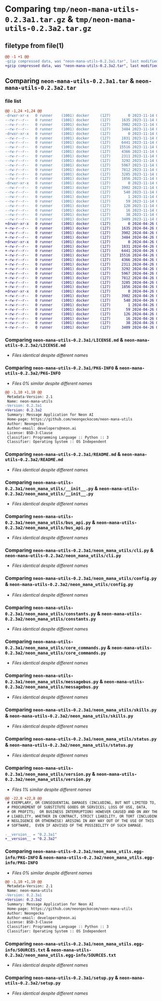 # Comparing `tmp/neon-mana-utils-0.2.3a1.tar.gz` & `tmp/neon-mana-utils-0.2.3a2.tar.gz`

## filetype from file(1)

```diff
@@ -1 +1 @@
-gzip compressed data, was "neon-mana-utils-0.2.3a1.tar", last modified: Tue Nov 14 02:46:30 2023, max compression
+gzip compressed data, was "neon-mana-utils-0.2.3a2.tar", last modified: Fri Apr 26 01:38:11 2024, max compression
```

## Comparing `neon-mana-utils-0.2.3a1.tar` & `neon-mana-utils-0.2.3a2.tar`

### file list

```diff
@@ -1,24 +1,24 @@
-drwxr-xr-x   0 runner    (1001) docker     (127)        0 2023-11-14 02:46:30.529140 neon-mana-utils-0.2.3a1/
--rw-r--r--   0 runner    (1001) docker     (127)     1635 2023-11-14 02:46:25.000000 neon-mana-utils-0.2.3a1/LICENSE.md
--rw-r--r--   0 runner    (1001) docker     (127)     3902 2023-11-14 02:46:30.525140 neon-mana-utils-0.2.3a1/PKG-INFO
--rw-r--r--   0 runner    (1001) docker     (127)     3484 2023-11-14 02:46:25.000000 neon-mana-utils-0.2.3a1/README.md
-drwxr-xr-x   0 runner    (1001) docker     (127)        0 2023-11-14 02:46:30.525140 neon-mana-utils-0.2.3a1/neon_mana_utils/
--rw-r--r--   0 runner    (1001) docker     (127)     1831 2023-11-14 02:46:25.000000 neon-mana-utils-0.2.3a1/neon_mana_utils/__init__.py
--rw-r--r--   0 runner    (1001) docker     (127)     6441 2023-11-14 02:46:25.000000 neon-mana-utils-0.2.3a1/neon_mana_utils/bus_api.py
--rw-r--r--   0 runner    (1001) docker     (127)    15516 2023-11-14 02:46:25.000000 neon-mana-utils-0.2.3a1/neon_mana_utils/cli.py
--rw-r--r--   0 runner    (1001) docker     (127)     4366 2023-11-14 02:46:25.000000 neon-mana-utils-0.2.3a1/neon_mana_utils/config.py
--rw-r--r--   0 runner    (1001) docker     (127)     2311 2023-11-14 02:46:25.000000 neon-mana-utils-0.2.3a1/neon_mana_utils/constants.py
--rw-r--r--   0 runner    (1001) docker     (127)     3292 2023-11-14 02:46:25.000000 neon-mana-utils-0.2.3a1/neon_mana_utils/core_commands.py
--rw-r--r--   0 runner    (1001) docker     (127)     5967 2023-11-14 02:46:25.000000 neon-mana-utils-0.2.3a1/neon_mana_utils/messagebus.py
--rw-r--r--   0 runner    (1001) docker     (127)     7812 2023-11-14 02:46:25.000000 neon-mana-utils-0.2.3a1/neon_mana_utils/skills.py
--rw-r--r--   0 runner    (1001) docker     (127)     3285 2023-11-14 02:46:25.000000 neon-mana-utils-0.2.3a1/neon_mana_utils/status.py
--rw-r--r--   0 runner    (1001) docker     (127)     1856 2023-11-14 02:46:25.000000 neon-mana-utils-0.2.3a1/neon_mana_utils/version.py
-drwxr-xr-x   0 runner    (1001) docker     (127)        0 2023-11-14 02:46:30.525140 neon-mana-utils-0.2.3a1/neon_mana_utils.egg-info/
--rw-r--r--   0 runner    (1001) docker     (127)     3902 2023-11-14 02:46:30.000000 neon-mana-utils-0.2.3a1/neon_mana_utils.egg-info/PKG-INFO
--rw-r--r--   0 runner    (1001) docker     (127)      540 2023-11-14 02:46:30.000000 neon-mana-utils-0.2.3a1/neon_mana_utils.egg-info/SOURCES.txt
--rw-r--r--   0 runner    (1001) docker     (127)        1 2023-11-14 02:46:30.000000 neon-mana-utils-0.2.3a1/neon_mana_utils.egg-info/dependency_links.txt
--rw-r--r--   0 runner    (1001) docker     (127)       59 2023-11-14 02:46:30.000000 neon-mana-utils-0.2.3a1/neon_mana_utils.egg-info/entry_points.txt
--rw-r--r--   0 runner    (1001) docker     (127)      120 2023-11-14 02:46:30.000000 neon-mana-utils-0.2.3a1/neon_mana_utils.egg-info/requires.txt
--rw-r--r--   0 runner    (1001) docker     (127)       16 2023-11-14 02:46:30.000000 neon-mana-utils-0.2.3a1/neon_mana_utils.egg-info/top_level.txt
--rw-r--r--   0 runner    (1001) docker     (127)       38 2023-11-14 02:46:30.529140 neon-mana-utils-0.2.3a1/setup.cfg
--rw-r--r--   0 runner    (1001) docker     (127)     3409 2023-11-14 02:46:25.000000 neon-mana-utils-0.2.3a1/setup.py
+drwxr-xr-x   0 runner    (1001) docker     (127)        0 2024-04-26 01:38:11.369182 neon-mana-utils-0.2.3a2/
+-rw-r--r--   0 runner    (1001) docker     (127)     1635 2024-04-26 01:38:07.000000 neon-mana-utils-0.2.3a2/LICENSE.md
+-rw-r--r--   0 runner    (1001) docker     (127)     3902 2024-04-26 01:38:11.369182 neon-mana-utils-0.2.3a2/PKG-INFO
+-rw-r--r--   0 runner    (1001) docker     (127)     3484 2024-04-26 01:38:07.000000 neon-mana-utils-0.2.3a2/README.md
+drwxr-xr-x   0 runner    (1001) docker     (127)        0 2024-04-26 01:38:11.369182 neon-mana-utils-0.2.3a2/neon_mana_utils/
+-rw-r--r--   0 runner    (1001) docker     (127)     1831 2024-04-26 01:38:07.000000 neon-mana-utils-0.2.3a2/neon_mana_utils/__init__.py
+-rw-r--r--   0 runner    (1001) docker     (127)     6441 2024-04-26 01:38:07.000000 neon-mana-utils-0.2.3a2/neon_mana_utils/bus_api.py
+-rw-r--r--   0 runner    (1001) docker     (127)    15516 2024-04-26 01:38:07.000000 neon-mana-utils-0.2.3a2/neon_mana_utils/cli.py
+-rw-r--r--   0 runner    (1001) docker     (127)     4366 2024-04-26 01:38:07.000000 neon-mana-utils-0.2.3a2/neon_mana_utils/config.py
+-rw-r--r--   0 runner    (1001) docker     (127)     2311 2024-04-26 01:38:07.000000 neon-mana-utils-0.2.3a2/neon_mana_utils/constants.py
+-rw-r--r--   0 runner    (1001) docker     (127)     3292 2024-04-26 01:38:07.000000 neon-mana-utils-0.2.3a2/neon_mana_utils/core_commands.py
+-rw-r--r--   0 runner    (1001) docker     (127)     5967 2024-04-26 01:38:07.000000 neon-mana-utils-0.2.3a2/neon_mana_utils/messagebus.py
+-rw-r--r--   0 runner    (1001) docker     (127)     7812 2024-04-26 01:38:07.000000 neon-mana-utils-0.2.3a2/neon_mana_utils/skills.py
+-rw-r--r--   0 runner    (1001) docker     (127)     3285 2024-04-26 01:38:07.000000 neon-mana-utils-0.2.3a2/neon_mana_utils/status.py
+-rw-r--r--   0 runner    (1001) docker     (127)     1856 2024-04-26 01:38:07.000000 neon-mana-utils-0.2.3a2/neon_mana_utils/version.py
+drwxr-xr-x   0 runner    (1001) docker     (127)        0 2024-04-26 01:38:11.369182 neon-mana-utils-0.2.3a2/neon_mana_utils.egg-info/
+-rw-r--r--   0 runner    (1001) docker     (127)     3902 2024-04-26 01:38:11.000000 neon-mana-utils-0.2.3a2/neon_mana_utils.egg-info/PKG-INFO
+-rw-r--r--   0 runner    (1001) docker     (127)      540 2024-04-26 01:38:11.000000 neon-mana-utils-0.2.3a2/neon_mana_utils.egg-info/SOURCES.txt
+-rw-r--r--   0 runner    (1001) docker     (127)        1 2024-04-26 01:38:11.000000 neon-mana-utils-0.2.3a2/neon_mana_utils.egg-info/dependency_links.txt
+-rw-r--r--   0 runner    (1001) docker     (127)       59 2024-04-26 01:38:11.000000 neon-mana-utils-0.2.3a2/neon_mana_utils.egg-info/entry_points.txt
+-rw-r--r--   0 runner    (1001) docker     (127)      126 2024-04-26 01:38:11.000000 neon-mana-utils-0.2.3a2/neon_mana_utils.egg-info/requires.txt
+-rw-r--r--   0 runner    (1001) docker     (127)       16 2024-04-26 01:38:11.000000 neon-mana-utils-0.2.3a2/neon_mana_utils.egg-info/top_level.txt
+-rw-r--r--   0 runner    (1001) docker     (127)       38 2024-04-26 01:38:11.369182 neon-mana-utils-0.2.3a2/setup.cfg
+-rw-r--r--   0 runner    (1001) docker     (127)     3409 2024-04-26 01:38:07.000000 neon-mana-utils-0.2.3a2/setup.py
```

### Comparing `neon-mana-utils-0.2.3a1/LICENSE.md` & `neon-mana-utils-0.2.3a2/LICENSE.md`

 * *Files identical despite different names*

### Comparing `neon-mana-utils-0.2.3a1/PKG-INFO` & `neon-mana-utils-0.2.3a2/PKG-INFO`

 * *Files 0% similar despite different names*

```diff
@@ -1,10 +1,10 @@
 Metadata-Version: 2.1
 Name: neon-mana-utils
-Version: 0.2.3a1
+Version: 0.2.3a2
 Summary: Message Application for Neon AI
 Home-page: https://github.com/neongeckocom/neon-mana-utils
 Author: Neongecko
 Author-email: developers@neon.ai
 License: BSD-3-Clause
 Classifier: Programming Language :: Python :: 3
 Classifier: Operating System :: OS Independent
```

### Comparing `neon-mana-utils-0.2.3a1/README.md` & `neon-mana-utils-0.2.3a2/README.md`

 * *Files identical despite different names*

### Comparing `neon-mana-utils-0.2.3a1/neon_mana_utils/__init__.py` & `neon-mana-utils-0.2.3a2/neon_mana_utils/__init__.py`

 * *Files identical despite different names*

### Comparing `neon-mana-utils-0.2.3a1/neon_mana_utils/bus_api.py` & `neon-mana-utils-0.2.3a2/neon_mana_utils/bus_api.py`

 * *Files identical despite different names*

### Comparing `neon-mana-utils-0.2.3a1/neon_mana_utils/cli.py` & `neon-mana-utils-0.2.3a2/neon_mana_utils/cli.py`

 * *Files identical despite different names*

### Comparing `neon-mana-utils-0.2.3a1/neon_mana_utils/config.py` & `neon-mana-utils-0.2.3a2/neon_mana_utils/config.py`

 * *Files identical despite different names*

### Comparing `neon-mana-utils-0.2.3a1/neon_mana_utils/constants.py` & `neon-mana-utils-0.2.3a2/neon_mana_utils/constants.py`

 * *Files identical despite different names*

### Comparing `neon-mana-utils-0.2.3a1/neon_mana_utils/core_commands.py` & `neon-mana-utils-0.2.3a2/neon_mana_utils/core_commands.py`

 * *Files identical despite different names*

### Comparing `neon-mana-utils-0.2.3a1/neon_mana_utils/messagebus.py` & `neon-mana-utils-0.2.3a2/neon_mana_utils/messagebus.py`

 * *Files identical despite different names*

### Comparing `neon-mana-utils-0.2.3a1/neon_mana_utils/skills.py` & `neon-mana-utils-0.2.3a2/neon_mana_utils/skills.py`

 * *Files identical despite different names*

### Comparing `neon-mana-utils-0.2.3a1/neon_mana_utils/status.py` & `neon-mana-utils-0.2.3a2/neon_mana_utils/status.py`

 * *Files identical despite different names*

### Comparing `neon-mana-utils-0.2.3a1/neon_mana_utils/version.py` & `neon-mana-utils-0.2.3a2/neon_mana_utils/version.py`

 * *Files 1% similar despite different names*

```diff
@@ -22,8 +22,8 @@
 # EXEMPLARY, OR CONSEQUENTIAL DAMAGES (INCLUDING, BUT NOT LIMITED TO,
 # PROCUREMENT OF SUBSTITUTE GOODS OR SERVICES; LOSS OF USE, DATA,
 # OR PROFITS;  OR BUSINESS INTERRUPTION) HOWEVER CAUSED AND ON ANY THEORY OF
 # LIABILITY, WHETHER IN CONTRACT, STRICT LIABILITY, OR TORT (INCLUDING
 # NEGLIGENCE OR OTHERWISE) ARISING IN ANY WAY OUT OF THE USE OF THIS
 # SOFTWARE,  EVEN IF ADVISED OF THE POSSIBILITY OF SUCH DAMAGE.
 
-__version__ = "0.2.3a1"
+__version__ = "0.2.3a2"
```

### Comparing `neon-mana-utils-0.2.3a1/neon_mana_utils.egg-info/PKG-INFO` & `neon-mana-utils-0.2.3a2/neon_mana_utils.egg-info/PKG-INFO`

 * *Files 0% similar despite different names*

```diff
@@ -1,10 +1,10 @@
 Metadata-Version: 2.1
 Name: neon-mana-utils
-Version: 0.2.3a1
+Version: 0.2.3a2
 Summary: Message Application for Neon AI
 Home-page: https://github.com/neongeckocom/neon-mana-utils
 Author: Neongecko
 Author-email: developers@neon.ai
 License: BSD-3-Clause
 Classifier: Programming Language :: Python :: 3
 Classifier: Operating System :: OS Independent
```

### Comparing `neon-mana-utils-0.2.3a1/neon_mana_utils.egg-info/SOURCES.txt` & `neon-mana-utils-0.2.3a2/neon_mana_utils.egg-info/SOURCES.txt`

 * *Files identical despite different names*

### Comparing `neon-mana-utils-0.2.3a1/setup.py` & `neon-mana-utils-0.2.3a2/setup.py`

 * *Files identical despite different names*

